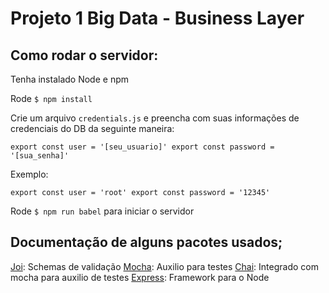 # Projeto 1 Big Data - Business Layer

## Como rodar o servidor:


Tenha instalado Node e npm

Rode `$ npm install`

Crie um arquivo `credentials.js` e preencha com suas informações de credenciais do DB da seguinte maneira:

`
export const user = '[seu_usuario]'
export const password = '[sua_senha]'
`

Exemplo:

`
export const user = 'root'
export const password = '12345'
`

Rode `$ npm run babel` para iniciar o servidor


## Documentação de alguns pacotes usados;

[Joi](https://github.com/hapijs/joi): Schemas de validação 
[Mocha](https://github.com/mochajs/mocha): Auxilio para testes
[Chai](https://github.com/chaijs/chai): Integrado com mocha para auxilio de testes
[Express](https://github.com/expressjs/express): Framework para o Node

